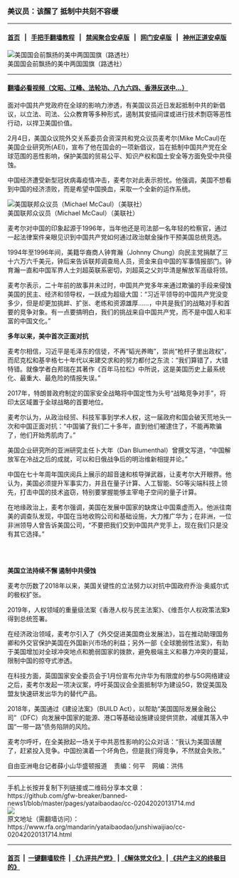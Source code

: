 ### 美议员：该醒了  抵制中共刻不容缓
------------------------

#### [首页](https://github.com/gfw-breaker/banned-news1/blob/master/README.md) &nbsp;&nbsp;|&nbsp;&nbsp; [手把手翻墙教程](https://github.com/gfw-breaker/guides/wiki) &nbsp;&nbsp;|&nbsp;&nbsp; [禁闻聚合安卓版](https://github.com/gfw-breaker/bn-android) &nbsp;&nbsp;|&nbsp;&nbsp; [网门安卓版](https://github.com/oGate2/oGate) &nbsp;&nbsp;|&nbsp;&nbsp; [神州正道安卓版](https://github.com/SzzdOgate/update) 



<div id="headerimg">
 <img alt="美国国会前飘扬的美中两国国旗（路透社）" src="https://www.rfa.org/mandarin/yataibaodao/zhengzhi/wy-12242019132231.html/yt1224d.jpg/image" title="美国国会前飘扬的美中两国国旗（路透社）"/>
 <div id="headerimgcontents">
  <div id="headerimgcaption">
   <span>
    美国国会前飘扬的美中两国国旗（路透社）
   </span>
   <!-- zoomattribute -->
  </div>
  <!-- headerimgcaption -->
 </div>
 <!-- headerimagecontents -->
</div>

<hr/>


#### [翻墙必看视频（文昭、江峰、法轮功、八九六四、香港反送中...）](http://167.172.214.107/home.html)

<div id="storytext">
 <div>
  <div class="slot_header">
  </div>
 </div>
 <p>
  面对中国共产党政府在全球的影响力渗透，有美国议员近日发起抵制中共的新倡议，以立法、司法、公众教育等多种形式，遏制其安插间谍或进行技术剽窃等恶性行动，以捍卫美国价值。
 </p>
 <p>
  2月4日，美国众议院外交关系委员会资深共和党众议员麦考尔(Mike McCaul)在美国企业研究所(AEI)，宣布了他在国会的一项新倡议，旨在抵制中国共产党在全球范围的恶性影响，保护美国的贸易公平、知识产权和国土安全等方面免受中共侵蚀。
 </p>
 <p>
  中国经济遭受新型冠状病毒疫情冲击，麦考尔对此表示担忧。他强调，美国不想看到中国的经济溃败，而是希望中国换血，采取一个全新的运作系统。
 </p>
 <p>
  <div class="image-inline captioned" style="width:1500px;">
   <div style="width:1500px;">
    <img alt="美国联邦众议员（Michael McCaul）（美联社） " src="https://www.rfa.org/mandarin/yataibaodao/junshiwaijiao/cc-02042020131714.html/0204x.jpg" title="美国联邦众议员（Michael McCaul）（美联社） "/>
   </div>
   <div class="image-caption">
    <span style="width:1500px;">
     美国联邦众议员（Michael McCaul）（美联社）
    </span>
    <span class="copyright">
    </span>
   </div>
  </div>
 </p>
 <p>
  麦考尔对中国的印象起源于1996年，当年他还是司法部一名年轻的检察官，通过一起法律案件亲眼见识到中国共产党如何通过政治献金操作干预美国总统竞选。
 </p>
 <p>
  1994年至1996年间，美籍华裔商人钟育瀚（Johnny Chung）向民主党捐献了三十六万六千美元，钟后来告诉联邦调查局人员，资金来自中国的军事情报部门。钟育瀚一直和中国军界人士刘超英联系密切，刘超英之父刘华清是解放军高级将领。
 </p>
 <p>
  麦考尔表示，二十年前的故事并未过时，中国共产党多年来通过欺骗的手段来侵蚀美国的民主、经济和领导权，一跃成为超级大国：“习近平领导的中国共产党没变多少，但是却更加挑衅、扩张、老练和资源雄厚……，中共是我们的战略对手和首要的竞争对象。有一点要搞明白，我们的挑战来自中国共产党，而不是中国人和丰富的中国文化。”
 </p>
 <p>
  <b>
   多年以来，美中首次正面对抗
  </b>
 </p>
 <p>
  麦考尔相信，习近平是毛泽东的信徒，不再“韬光养晦”，崇尚“枪杆子里出政权”，而尼克松和基辛格七十年代以来建交求和的努力都付之东流：“我们算错了，大错特错。就像学者白邦瑞在其著作《百年马拉松》中所说，这是美国历史上最系统化、最重大、最危险的情报失误。”
 </p>
 <p>
  2017年，特朗普政府制定的国家安全战略将中国定性为头号“战略竞争对手”，将印太区域置于全球战略的首要地位。
 </p>
 <p>
  麦考尔认为，从政治经贸、科技军事到学术人权，这一届政府和国会破天荒地头一次和中国正面对抗：“中国骗了我们二十多年，直到他们被逮住了，不能再欺骗了，他们开始秀肌肉了。”
 </p>
 <p>
  美国企业研究所的亚洲研究主任卜大年（Dan Blumenthal）曾撰文写道，“中国解放军在冷战之后的成就，可以和日俄战争后的明治维新相提并论。”
 </p>
 <p>
  中国在七十年周年国庆阅兵上展示的超音速和核导弹武器，让麦考尔大开眼界。他认为，美国必须提升军事实力，并且在量子计算、人工智能、5G等尖端科技上领先，打击中国的技术盗窃，特别要掌握能够主宰电子空间的量子计算。
 </p>
 <p>
  在地缘政治上，麦考尔强调，美国在发展中国家的缺席让中国乘虚而入。他派往南美的调查队发现，中国在当地收购公司和基础设施，大力推广华为；在非洲，一位非洲领导人曾告诉美国公司，“不要把我们交到中国共产党手上，现在我们只是没有其它选择。”
 </p>
 <p>
 </p>
 <p>
  <br/>
  <br/>
 </p>
 <p>
  <b>
  </b>
 </p>
 <p>
  <b>
   美国立法持续不懈
  </b>
  <b>
  </b>
  <b>
   遏制中共侵蚀
  </b>
 </p>
 <p>
  麦考尔历数了2018年以来，美国关键性的立法努力以对抗中国政府乔治·奥威尔式的极权扩张。
 </p>
 <p>
  2019年，人权领域的重量级法案《香港人权与民主法案》、《维吾尔人权政策法案》得到总统签署。
 </p>
 <p>
  <b>
  </b>
 </p>
 <p>
  在经济政治领域，麦考尔引入了《外交促进美国商业发展法》，旨在推动助理国务卿和外交官保护美国在外国新兴市场的利益；另外一部《全球脆弱性法案》，有助于美国增加对全球冲突地点和脆弱国家的拨款，避免极端主义和暴力冲突的蔓延，限制中国的掠夺式渗透。
 </p>
 <p>
  <b>
  </b>
 </p>
 <p>
  在科技方面，英国国家安全委员会于1月份宣布允许华为有限度的参与5G网络建设之后，麦考尔发起一项决议案，呼吁英国议会全面抵制华为建设5G，敦促美国及盟友快速研发出华为的替代产品。
 </p>
 <p>
  <b>
  </b>
 </p>
 <p>
  2018年，美国通过《建设法案》（BUILD Act），以帮助“美国国际发展金融公司”（DFC）向发展中国家的能源、港口等基础设施建设提供贷款，减缓其落入中国“一带一路”债务陷阱的风险。
 </p>
 <p>
  <b>
  </b>
 </p>
 <p>
  麦考尔呼吁，在全美掀起一场关于中共恶性影响的公众对话：“我认为美国该醒了，赶紧投入竞争。中国扮演着一个坏角色，但是我们得竞争，不然就会失败。”
 </p>
 <p>
 </p>
 <p>
  自由亚洲电台记者薛小山华盛顿报道    责编：何平    网编：洪伟
 </p>
</div>

<hr/>
手机上长按并复制下列链接或二维码分享本文章：<br/>
https://github.com/gfw-breaker/banned-news1/blob/master/pages/yataibaodao/cc-02042020131714.md <br/>
<a href='https://github.com/gfw-breaker/banned-news1/blob/master/pages/yataibaodao/cc-02042020131714.md'><img src='https://github.com/gfw-breaker/banned-news1/blob/master/pages/yataibaodao/cc-02042020131714.md.png'/></a> <br/>
原文地址（需翻墙访问）：https://www.rfa.org/mandarin/yataibaodao/junshiwaijiao/cc-02042020131714.html


------------------------
#### [首页](https://github.com/gfw-breaker/banned-news1/blob/master/README.md) &nbsp;|&nbsp; [一键翻墙软件](https://github.com/gfw-breaker/nogfw/blob/master/README.md) &nbsp;| [《九评共产党》](https://github.com/gfw-breaker/9ping.md/blob/master/README.md#九评之一评共产党是什么) | [《解体党文化》](https://github.com/gfw-breaker/jtdwh.md/blob/master/README.md) | [《共产主义的终极目的》](https://github.com/gfw-breaker/gczydzjmd.md/blob/master/README.md)


<img src='http://gfw-breaker.win/banned-news/pages/yataibaodao/cc-02042020131714.md' width='0px' height='0px'/>